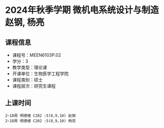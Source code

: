 # 2024年秋季学期 微机电系统设计与制造 赵钢, 杨亮






## 课程信息

- 课程号：MEEN6103P.02
- 学分：3
- 教学类型：理论课
- 开课单位：生物医学工程学院
- 课程类别：硕士
- 课程层次：研究生课程

## 上课时间

```
2~18周 明德楼 C202 :5(8,9,10) 赵钢
2~18周 明德楼 C202 :5(8,9,10) 杨亮
```

